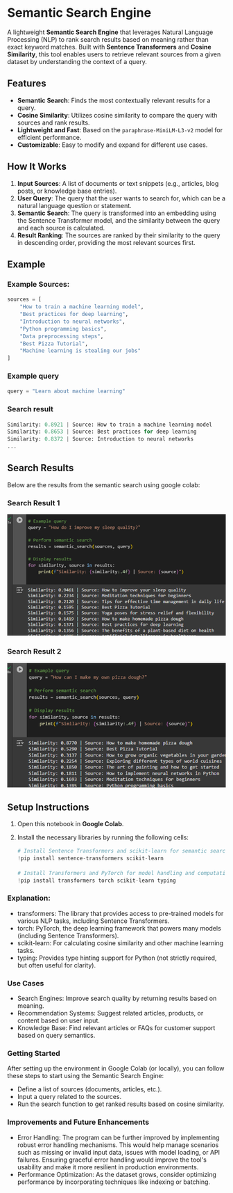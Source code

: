 # Semantic Search Engine

A lightweight **Semantic Search Engine** that leverages Natural Language Processing (NLP) to rank search results based on meaning rather than exact keyword matches. Built with **Sentence Transformers** and **Cosine Similarity**, this tool enables users to retrieve relevant sources from a given dataset by understanding the context of a query.

## Features

- **Semantic Search**: Finds the most contextually relevant results for a query.
- **Cosine Similarity**: Utilizes cosine similarity to compare the query with sources and rank results.
- **Lightweight and Fast**: Based on the `paraphrase-MiniLM-L3-v2` model for efficient performance.
- **Customizable**: Easy to modify and expand for different use cases.

## How It Works

1. **Input Sources**: A list of documents or text snippets (e.g., articles, blog posts, or knowledge base entries).
2. **User Query**: The query that the user wants to search for, which can be a natural language question or statement.
3. **Semantic Search**: The query is transformed into an embedding using the Sentence Transformer model, and the similarity between the query and each source is calculated.
4. **Result Ranking**: The sources are ranked by their similarity to the query in descending order, providing the most relevant sources first.

## Example

### Example Sources:

```python
sources = [
    "How to train a machine learning model",
    "Best practices for deep learning",
    "Introduction to neural networks",
    "Python programming basics",
    "Data preprocessing steps",
    "Best Pizza Tutorial",
    "Machine learning is stealing our jobs"
]

```
### Example query

```python
query = "Learn about machine learning"
```

### Search result

```python
Similarity: 0.8921 | Source: How to train a machine learning model
Similarity: 0.8653 | Source: Best practices for deep learning
Similarity: 0.8372 | Source: Introduction to neural networks
...
```
## Search Results

Below are the results from the semantic search using google colab:

### Search Result 1
![Search Result 1](search1.png)

### Search Result 2
![Search Result 2](search2.png)



## Setup Instructions

1. Open this notebook in **Google Colab**.
2. Install the necessary libraries by running the following cells:

   ```python
   # Install Sentence Transformers and scikit-learn for semantic search functionality
   !pip install sentence-transformers scikit-learn
   
   # Install Transformers and PyTorch for model handling and computations
   !pip install transformers torch scikit-learn typing
   ```
### Explanation:
* transformers: The library that provides access to pre-trained models for various NLP tasks, including Sentence Transformers.
* torch: PyTorch, the deep learning framework that powers many models (including Sentence Transformers).
* scikit-learn: For calculating cosine similarity and other machine learning tasks.
* typing: Provides type hinting support for Python (not strictly required, but often useful for clarity).

### Use Cases
* Search Engines: Improve search quality by returning results based on meaning.
* Recommendation Systems: Suggest related articles, products, or content based on user input.
* Knowledge Base: Find relevant articles or FAQs for customer support based on query semantics.

### Getting Started
After setting up the environment in Google Colab (or locally), you can follow these steps to start using the Semantic Search Engine:

* Define a list of sources (documents, articles, etc.).
* Input a query related to the sources.
* Run the search function to get ranked results based on cosine similarity.


### Improvements and Future Enhancements
* Error Handling: The program can be further improved by implementing robust error handling mechanisms. This would help manage scenarios such as missing or invalid input data, issues with model loading, or API failures. Ensuring graceful error handling would improve the tool's usability and make it more resilient in production environments.
* Performance Optimization: As the dataset grows, consider optimizing performance by incorporating techniques like indexing or batching.
